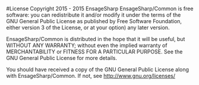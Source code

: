 #License
Copyright 2015 - 2015 EnsageSharp
EnsageSharp/Common is free software: you can redistribute it and/or modify
it under the terms of the GNU General Public License as published by
Free Software Foundation, either version 3 of the License, or
at your option) any later version.

EnsageSharp/Common is distributed in the hope that it will be useful,
but WITHOUT ANY WARRANTY; without even the implied warranty of
MERCHANTABILITY or FITNESS FOR A PARTICULAR PURPOSE. See the
GNU General Public License for more details.

You should have received a copy of the GNU General Public License
along with EnsageSharp/Common. If not, see http://www.gnu.org/licenses/
